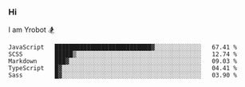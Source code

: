 ### Hi   
I am Yrobot :snowboarder:    

<!--START_SECTION:waka-->
```text
JavaScript   ███████████████████████████▓░░░░░░░░░░░░░   67.41 % 
SCSS         █████▒░░░░░░░░░░░░░░░░░░░░░░░░░░░░░░░░░░░   12.74 % 
Markdown     ███▓░░░░░░░░░░░░░░░░░░░░░░░░░░░░░░░░░░░░░   09.03 % 
TypeScript   █▓░░░░░░░░░░░░░░░░░░░░░░░░░░░░░░░░░░░░░░░   04.41 % 
Sass         █▓░░░░░░░░░░░░░░░░░░░░░░░░░░░░░░░░░░░░░░░   03.90 % 
```
<!--END_SECTION:waka-->

